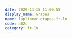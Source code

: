 ```yaml
---
date: 2020-11-15 11:09:58
display_name: Grapes
name: laplinear-grapes-fr-ln
code: a02c
category: fr-ln
---
```

